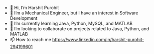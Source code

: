 - 👋 Hi, I’m Harshit Purohit
- 👀 I’m a Mechanical Engineer, but I have an interest in Software Development
- 🌱 I’m currently learning Java, Python, MySQL, and MATLAB
- 💞️ I’m looking to collaborate on projects related to Java, Python, and MATLAB
- 📫 How to reach me https://www.linkedin.com/in/harshit-purohit-294199601

<!---
Harry2904/Harry2904 is a ✨ special ✨ repository because its `README.md` (this file) appears on your GitHub profile.
You can click the Preview link to take a look at your changes.
--->
